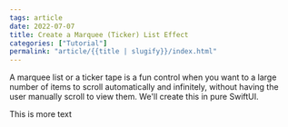 ```yaml
---
tags: article
date: 2022-07-07
title: Create a Marquee (Ticker) List Effect
categories: ["Tutorial"]
permalink: "article/{{title | slugify}}/index.html"
---
```


A marquee list or a ticker tape is a fun control when you want to a large number of items to scroll automatically and infinitely, without having the user manually scroll to view them. We'll create this in pure SwiftUI.
<!-- excerpt -->

This is more text